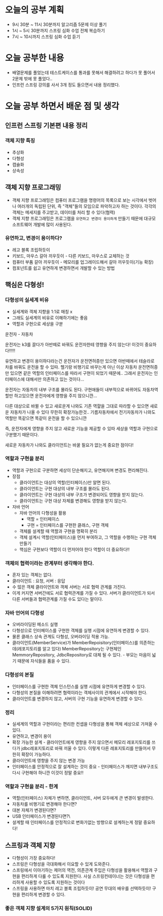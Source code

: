 # 오늘의 공부 계획
* 9시 30분 ~ 11시 30분까지 알고리즘 5문제 이상 풀기
* 1시 ~ 5시 30분까지 스프링 심화 수업 전체 복습하기
* 7시 ~ 10시까지 스프링 심화 수업 듣기

# 오늘 공부한 내용
* 배열문제를 풀었는데 테스트케이스를 통과를 못해서 해결하려고 하다가 못 풀어서 
2문제 밖에 못 풀었다..
* 인프런 스프링 강의를 사서 3개 정도 들으면서 내용 정리했다. 

# 오늘 공부 하면서 배운 점 및 생각
## 인프런 스프링 기본편 내용 정리
### 객체 지향 특징

- 추상화
- 다형성
- 캡슐화
- 상속성

## 객체 지향 프로그래밍

- 객체 지향 프로그래밍은 컴퓨터 프로그램을 명령어의 목록으로 보는 시각에서 벗어나 여러개의 독립된 단위, 즉 "객체"들의 모임으로 파악하고자 하는 것이다. 각각의 객체는 메세지를 주고받고, 데이터를 처리 할 수 있다(협력)
- 객체 지향 프로그래밍은 프로그램을 `유연하고 변경이 용이하게` 만들기 때문에 대규모 소프트웨어 개발에 많이 사용된다.

### 유연하고, 변경이 용이하다?

- 레고 블록 조립하듯이
- 키보드, 마우스 갈아 끼우듯이 - 다른 키보드, 마우스로 교체하는 것
- 컴퓨터 부품 갈아 끼우듯이 - 메모리를 업그레이드해서 갈아 끼우듯이(기능 확장)
- 컴포넌트를 쉽고 유연하게 변경하면서 개발할 수 있는 방법

## 핵심은 다형성!

### 다형성의 실세계 비유

- 실세계와 객체 지향을 1:1로 매칭 x
- 그래도 실세계의 비유로 이해하기에는 좋음
- 역할과 구현으로 세상을 구분

운전자 - 자동차

운전자는 k3를 끌다가 아반떼로 바꿔도 운전자한테 영향을 주지 않는다! 이것이 중요하다!!!!!

유연하고 변경이 용이하다라는건 운전자가 운전면허증만 있으면 아반떼에서 테슬라로 차를 바꿔도 운전을 할 수 있따. 헬기랑 비행기로 바꾸는게 아닌 이상 자동차 운전면허증만 있으면 같은 역할의 인터페이스를 따라서 구현이 되었기 때문에.. 그래서 운전자는 인터페이스에 대해서만 의존하고 있는 것이다...

운전자는 자동차의 내부 구조를 몰라도 된다. 구현애들이 내부적으로 바뀌어도 자동차역할만 하고있으면 운전자에게 영향을 주지 않으니깐...

다른 대상으로 바뀔 수 있고 새로운게 나와도 기존 역햘을 그대로 따라할 수 있으면 새로운 자동차가 나올 수 있다 무한히 확장가능한것.. 기름자동차에서 전기자동차가 나와도 역할만 똑같으면 똑같이 운전을 할 수 있으니깐

즉, 운전자에게 영향을 주지 않고 새로운 기능을 제공할 수 있따 세상을 역할과 구현으로 구분했기 때문이다.

새로운 자동차가 나와도 클라이언트는 바꿀 필요가 없는게 중요한 점이다!

### 역할과 구현을 분리

- 역할과 구현으로 구분하면 세상이 단순해지고, 유연해지며 변경도 편리해진다.
- 장점
    - 클라이언트는 대상의 역할(인터페이스)만 알면 된다.
    - 클라이언트는 구현 대상의 내부 구조를 몰라도 된다.
    - 클라이언트는 구현 대상의 내부 구조가 변경되어도 영향을 받지 않는다.
    - 클라이언트는 구현 대상 자체를 변경해도 영향을 받지 않는다.
- 자바 언어
    - 자바 언어의 다형성을 활용
        - 역할 = 인터페이스
        - 구현 = 인터페이스를 구현한 클래스, 구현 객체
    - 객체를 설계할 때 역할과 구현을 명확히 분리
    - 객체 설계시 역할(인터페이스)을 먼저 부여하고, 그 역할을 수행하는 구현 객체 만들기
    - 핵심은 구현보다 역할이 더 먼저어야 한다 역할이 더 중요하다!!

### 객체의 협력이라는 관계부터 생각해야 한다.

- 혼자 있는 객체는 없다.
- 클라이언트 : 요청, 서버 : 응답
- 수 많은 객체 클라이언트와 객체 서버는 서로 협력 관계를 가진다.
- 이게 커지면 서버간에도 서로 협력관계를 가질 수 있다.  서버가 클라이언트가 되서 다른 서버들과 협력관계를 가질 수도 있다는 말이다.

### 자바 언어의 다형성

- 오버라이딩된 메소드 실행
- 다형성으로 인터페이스를 구현한 객체를 실행 시점에 유연하게 변경할 수 있다.
- 물론 클래스 상속 관계도 다형성, 오버라이딩 적용 가능.
- 클라이언트(MemberService)가 MemberRepoisitory(인터페이스)를 의존하는데(레포지토리를 알고 있다) MemberRepository는 구현체인 MemmoryRepository, JdbcRepository로 대체 될 수 있다. - 부모는 마음이 넓기 때문에 자식들을 품을 수 있다.

### 다형성의 본질

- 인터페이스를 구현한 객체 인스턴스를 실행 시점에 유연하게 변경할 수 있다.
- 다형성의 본질을 이해하려면 협력이라는 객체사이의 관계에서 시작해야 한다.
- 클라이언트를 변경하지 않고, 서버의 구현 기능을 유연하게 변경할 수 있다.

### 정리

- 실세계의 역할과 구현이라는 편리한 컨셉을 다형성을 통해 객체 세상으로 가져올 수 있다.
- 유연하고, 변경이 용이
- 확장 가능한 설계 - 클라이언트에게 영향을 주지 않으면서 메모리 레포지토리를 쓰다가 jdbc레포지토리로 바꿔 끼울 수 있다. 이렇게 다른 레포지토리를 만들어서 무한히 확장이 가능하다.
- 클라이언트에 영향을 주지 않는 변경 가능
- 인터페이스를 안정적으로 잘 설계하는 것이 중요 - 인터페이스가 깨지면 내부구조도 다시 구현해야 하니깐 이것이 정말 중요!!

### 역할과 구현을 분리 - 한계

- 역할(인터페이스) 자체가 변하면, 클라이언트, 서버 모두에게 큰 변경이 발생한다.
- 자동차를 비행기로 변경해야 한다면?
- 대본 자체가 변경된다면?
- USB 인터페이스가 변경된다면?\
- 설계할 때 인터페이스를 안정적으로 변화가없는 방향으로 설계하는게 정말 중요하다!

## 스프링과 객체 지향

- 다형성이 가장 중요하다!
- 스프링은 다형성을 극대화해서 이요할 수 있게 도와준다.
- 스프링에서 이야기하는 제어의 역전, 의존관계 주입은 다형성을 활용해서 역할과 구현을 편리하게 다룰 수 있도록 지원한다. 사실 스프링컨테이너는 것은 다형성을 편리하게 사용할 수 있도록 지원하는 것이다
- 스프링을 사용하면 마치 레고 블록 조립하듯이! 공연 무대의 배우를 선택하듯이! 구현을 편리하게 변경할 수 있다.

### 좋은 객체 지향 설계의 5가지 원칙(SOLID)
